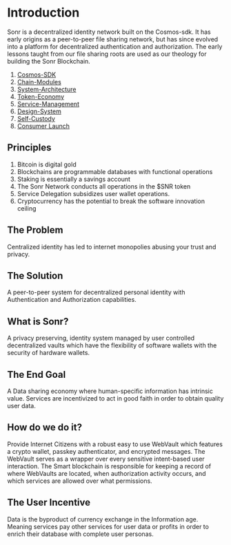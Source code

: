 # Introduction

Sonr is a decentralized identity network built on the Cosmos-sdk. It has early origins as a peer-to-peer file sharing network, but has since evolved into a platform for decentralized authentication and authorization. The early lessons taught from our file sharing roots are used as our theology for building the Sonr Blockchain.

1. [Cosmos-SDK](./concepts/Cosmos-SDK.md)
2. [Chain-Modules](./concepts/Chain-Modules.md)
3. [System-Architecture](./concepts/System-Architecture.md)
4. [Token-Economy](./concepts/Token-Economy.md)
5. [Service-Management](./concepts/Service-Management.md)
6. [Design-System](./concepts/Design-System.md)
7. [Self-Custody](./concepts/Self-Custody.md)
8. [Consumer Launch](./concepts/Consumer-Launch.md)

## Principles

1. Bitcoin is digital gold
2. Blockchains are programmable databases with functional operations
3. Staking is essentially a savings account
4. The Sonr Network conducts all operations in the $SNR token
5. Service Delegation subsidizes user wallet operations.
6. Cryptocurrency has the potential to break the software innovation ceiling

## The Problem

Centralized identity has led to internet monopolies abusing your trust and privacy.

## The Solution

A peer-to-peer system for decentralized personal identity with Authentication and Authorization capabilities.

## What is Sonr?

A privacy preserving, identity system managed by user controlled decentralized vaults which have the flexibility of
software wallets with the security of hardware wallets.

## The End Goal

A Data sharing economy where human-specific information has intrinsic value. Services are incentivized to act in
good faith in order to obtain quality user data.

## How do we do it?

Provide Internet Citizens with a robust easy to use WebVault which features a crypto wallet, passkey authenticator, and encrypted messages. The WebVault serves as a wrapper over every sensitive intent-based user interaction. The Smart blockchain is responsible for keeping a record of where WebVaults are located, when authorization activity occurs, and which services are allowed over what permissions.

## The User Incentive

Data is the byproduct of currency exchange in the Information age. Meaning services pay other services for user data or profits in order to enrich their database with complete user personas.
